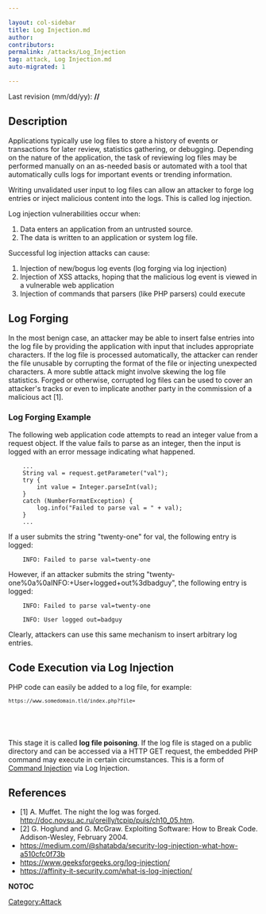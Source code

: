 ```yaml
---

layout: col-sidebar
title: Log Injection.md
author: 
contributors: 
permalink: /attacks/Log_Injection
tag: attack, Log Injection.md
auto-migrated: 1

---
```


Last revision (mm/dd/yy): **//**

## Description

Applications typically use log files to store a history of events or
transactions for later review, statistics gathering, or debugging.
Depending on the nature of the application, the task of reviewing log
files may be performed manually on an as-needed basis or automated with
a tool that automatically culls logs for important events or trending
information.

Writing unvalidated user input to log files can allow an attacker to
forge log entries or inject malicious content into the logs. This is
called log injection.

Log injection vulnerabilities occur when:

1.  Data enters an application from an untrusted source.
2.  The data is written to an application or system log file.

Successful log injection attacks can cause:

1.  Injection of new/bogus log events (log forging via log injection)
2.  Injection of XSS attacks, hoping that the malicious log event is
    viewed in a vulnerable web application
3.  Injection of commands that parsers (like PHP parsers) could execute

## Log Forging

In the most benign case, an attacker may be able to insert false entries
into the log file by providing the application with input that includes
appropriate characters. If the log file is processed automatically, the
attacker can render the file unusable by corrupting the format of the
file or injecting unexpected characters. A more subtle attack might
involve skewing the log file statistics. Forged or otherwise, corrupted
log files can be used to cover an attacker's tracks or even to implicate
another party in the commission of a malicious act \[1\].

### Log Forging Example

The following web application code attempts to read an integer value
from a request object. If the value fails to parse as an integer, then
the input is logged with an error message indicating what happened.

```
    ...
    String val = request.getParameter("val");
    try {
        int value = Integer.parseInt(val);
    }
    catch (NumberFormatException) {
        log.info("Failed to parse val = " + val);
    }
    ...
```

If a user submits the string "twenty-one" for val, the following entry
is logged:

```
    INFO: Failed to parse val=twenty-one
```

However, if an attacker submits the string
"twenty-one%0a%0aINFO:+User+logged+out%3dbadguy", the following entry is
logged:

```
    INFO: Failed to parse val=twenty-one

    INFO: User logged out=badguy
```

Clearly, attackers can use this same mechanism to insert arbitrary log
entries.

## Code Execution via Log Injection

PHP code can easily be added to a log file, for example:

<code>`https://www.somedomain.tld/index.php?file=`

<?php echo phpinfo(); ?>

</code>

This stage it is called **log file poisoning**. If the log file is
staged on a public directory and can be accessed via a HTTP GET request,
the embedded PHP command may execute in certain circumstances. This is a
form of [Command Injection](Command_Injection "wikilink") via Log
Injection.

## References

  - \[1\] A. Muffet. The night the log was forged.
    <http://doc.novsu.ac.ru/oreilly/tcpip/puis/ch10_05.htm>.
  - \[2\] G. Hoglund and G. McGraw. Exploiting Software: How to Break
    Code. Addison-Wesley, February 2004.
  - <https://medium.com/@shatabda/security-log-injection-what-how-a510cfc0f73b>
  - <https://www.geeksforgeeks.org/log-injection/>
  - <https://affinity-it-security.com/what-is-log-injection/>

__NOTOC__

[Category:Attack](Category:Attack "wikilink")